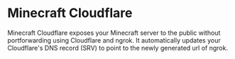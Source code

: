 # Minecraft Cloudflare

Minecraft Cloudflare exposes your Minecraft server to the public without portforwarding using Cloudflare and ngrok. It automatically updates your Cloudflare's DNS record (SRV) to point to the newly generated url of ngrok.
